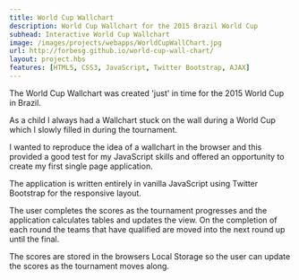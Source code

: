```yaml
---
title: World Cup Wallchart
description: World Cup Wallchart for the 2015 Brazil World Cup
subhead: Interactive World Cup Wallchart
image: /images/projects/webapps/WorldCupWallChart.jpg
url: http://forbesg.github.io/world-cup-wall-chart/
layout: project.hbs
features: [HTML5, CSS3, JavaScript, Twitter Bootstrap, AJAX]
---
```


The World Cup Wallchart was created 'just' in time for the 2015 World Cup in Brazil.

As a child I always had a Wallchart stuck on the wall during a World Cup which I
slowly filled in during the tournament.

I wanted to reproduce the idea of a wallchart in the browser
and this provided a good test for my JavaScript skills and offered an opportunity
to create my first single page application.

The application is written entirely in vanilla JavaScript using Twitter Bootstrap
for the responsive layout.

The user completes the scores as the tournament progresses and the application
calculates tables and updates the view. On the completion of each round the teams
that have qualified are moved into the next round up until the final.

The scores are stored in the browsers Local Storage so the user can update the scores
as the tournament moves along.
